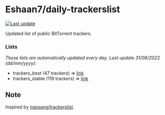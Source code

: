 
# Eshaan7/daily-trackerslist 

[![Last update](https://img.shields.io/badge/Last%20update-31/08/2022-blue.svg)](#)

Updated list of public BitTorrent trackers.

### Lists
*These lists are automatically updated every day. Last update 31/08/2022 (_dd/mm/yyyy_):*

* trackers_best (47 trackers) => [link](https://raw.githubusercontent.com/eshaan7/daily-trackerslist/master/trackers_best.txt)
* trackers_stable (119 trackers) => [link](https://raw.githubusercontent.com/eshaan7/daily-trackerslist/master/trackers_stable.txt)

## Note

Inspired by [ngosang/trackerslist](https://github.com/ngosang/trackerslist).
